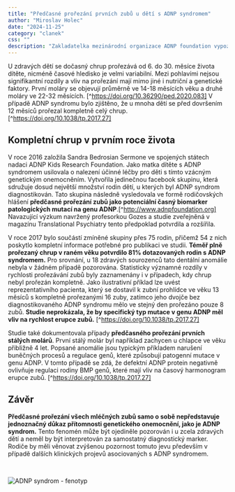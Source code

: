```yaml
---
title: "Předčasné prořezání prvních zubů u dětí s ADNP syndromem"
author: "Miroslav Holec"
date: "2024-11-25"
category: "clanek"
css: ""
description: "Zakladatelka mezinárodní organizace ADNP foundation vypozorovala v rámci své sociální skupiny předčasné prořezání zubů jako potenciální časný biomarker patologických mutací na genu ADNP. Tento předpoklad byl následně potvrzen nezávislým výzkumem."
---
```


U zdravých dětí se dočasný chrup prořezává od 6. do 30. měsíce života dítěte, nicméně časové hledisko je velmi variabilní. Mezi pohlavími nejsou signifikantní rozdíly a vliv na prořezání mají mimo jiné i nutriční a genetické faktory. První moláry se objevují průměrně ve 14-18 měsících věku a druhé moláry ve 22-32 měsících. [^https://doi.org/10.36290/ped.2020.083] V případě ADNP syndromu bylo zjištěno, že u mnoha dětí se před dovršením 12 měsíců prořezal kompletně celý chrup. [^https://doi.org/10.1038/tp.2017.27]

## Kompletní chrup v prvním roce života

V roce 2016 založila Sandra Bedrosian Sermone ve spojených státech nadaci ADNP Kids Research Foundation. Jako matka dítěte s ADNP syndromem usilovala o nalezení účinné léčby pro děti s tímto vzácným genetickým onemocněním. Vytvořila jedinečnou facebook skupinu, která sdružuje dosud největší množství rodin dětí, u kterých byl ADNP syndrom diagnostikován. Tato skupina následně vysledovala ve formě rodičovských hlášení **předčasné prořezání zubů jako potenciální časný biomarker patologických mutací na genu ADNP**.[^http://www.adnpfoundation.org] Navazující výzkum navržený profesorkou Gozes a studie zveřejněná v magazínu Translational Psychiatry tento předpoklad potvrdila a rozšířila.

V roce 2017 bylo součástí zmíněné skupiny přes 75 rodin, přičemž 54 z nich poskytlo kompletní informace potřebné pro publikaci ve studii. **Téměř plně prořezaný chrup v raném věku potvrdilo 81% dotazovaných rodin s ADNP syndromem.** Pro srovnání, u 18 zdravých sourozenců tato dentální anomálie nebyla v žádném případě pozorována. Statisticky významné rozdíly v rychlosti prořezávání zubů byly zaznamenány i v případech, kdy chrup nebyl prořezán kompletně. Jako ilustrativní příklad lze uvést reprezentativního pacienta, který se dostavil k zubní prohlídce ve věku 13 měsíců s kompletně prořezanými 16 zuby, zatímco jeho dvojče bez diagnostikovaného ADNP syndromu mělo ve stejný den prořezáno pouze 8 zubů. **Studie neprokázala, že by specifický typ mutace v genu ADNP měl vliv na rychlost erupce zubů.** [^https://doi.org/10.1038/tp.2017.27]

Studie také dokumentovala případy **předčasného prořezání prvních stálých molárů**. První stálý molár byl například zachycen u chlapce ve věku přibližně 4 let. Popsané anomálie jsou typickým příkladem narušení buněčných procesů a regulace genů, které způsobují patogenní mutace v genu ADNP. V tomto případě se zdá, že defektní ADNP protein negativně ovlivňuje regulaci rodiny BMP genů, které mají vliv na časový harmonogram erupce zubů. [^https://doi.org/10.1038/tp.2017.27]

## Závěr

**Předčasné prořezání všech mléčných zubů samo o sobě nepředstavuje jednoznačný důkaz přítomnosti genetického onemocnění, jako je ADNP syndrom.** Tento fenomén může být ojediněle pozorován i u zcela zdravých dětí a neměl by být interpretován za samostatný diagnostický marker. Rodiče by měli věnovat zvýšenou pozornost tomuto jevu především v případě dalších klinických projevů asociovaných s ADNP syndromem. 

<br/>

![ADNP syndrom - fenotyp](https://adnpasociace.cz/obrazky/adnp/adnp-syndrom-fenotyp.jpg)

